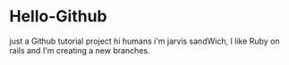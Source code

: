 # Hello-Github
just a Github tutorial project
hi humans
i'm jarvis sandWich, I like Ruby on rails and I'm creating a new branches.
